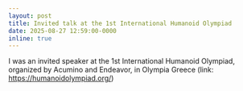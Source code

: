 ```yaml
---
layout: post
title: Invited talk at the 1st International Humanoid Olympiad
date: 2025-08-27 12:59:00-0000
inline: true
---
```


I was an invited speaker at the 1st International Humanoid Olympiad, organized by Acumino and Endeavor, in Olympia Greece (link: <https://humanoidolympiad.org/>)
